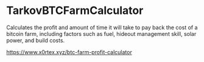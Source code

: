 # TarkovBTCFarmCalculator
Calculates the profit and amount of time it will take to pay back the cost of a bitcoin farm, including factors such as fuel, hideout management skill, solar power, and build costs.

https://www.x0rtex.xyz/btc-farm-profit-calculator
